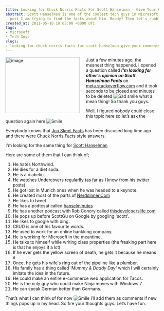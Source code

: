 ```yaml
---
title: Looking for Chuck Norris Facts For Scott Hanselman - Give Your Comments
abstract: Scott Hanselman is one of the coolest tech guys in Microsoft and in this
  post I am trying to find the facts about him. Ready? Then let's rumble !
created_at: 2011-05-10 18:03:00 +0000 UTC
tags:
- Microsoft
- Tech Guys
slugs:
- looking-for-chuck-norris-facts-for-scott-hanselman-give-your-comments
---
```


<p><a href="http://tugberkugurlu.com/content/images/uploadedbyauthors/wlw/40f9cba43735_14BB9/image.png"><img height="183" width="244" src="http://tugberkugurlu.com/content/images/uploadedbyauthors/wlw/40f9cba43735_14BB9/image_thumb.png" align="left" alt="image" border="0" title="image" style="background-image: none; margin: 0px 20px 10px 0px; padding-left: 0px; padding-right: 0px; display: inline; float: left; padding-top: 0px; border: 0px;" /></a>Just a few minutes ago, the meanest thing happened. I opened a question called <strong><em>I'm looking for other's opinion on Scott Hanselman Facts </em></strong>on <a target="_blank" href="http://meta.stackoverflow.com" title="meta.stackoverflow.com">meta.stackoverflow.com</a> and it took seconds to be closed and minutes to be deleted <img src="http://tugberkugurlu.com/content/images/uploadedbyauthors/wlw/40f9cba43735_14BB9/wlEmoticon-sadsmile.png" alt="Sad smile" class="wlEmoticon wlEmoticon-sadsmile" style="border-style: none;" /> what a mean thing! So thank you guys.</p>
<p>Well, I figured nobody could close this topic here so let&rsquo;s ask the question again here <img src="http://tugberkugurlu.com/content/images/uploadedbyauthors/wlw/40f9cba43735_14BB9/wlEmoticon-smile.png" alt="Smile" class="wlEmoticon wlEmoticon-smile" style="border-style: none;" /></p>
<p>Everybody knows that <a href="http://meta.stackoverflow.com/questions/9134/jon-skeet-facts">Jon Skeet Facts</a> has been discused long time ago and there were <a href="http://www.chucknorrisfacts.com/">Chuck Norris Facts</a> style answers.</p>
<p>I'm looking for the same thing for <a href="http://hanselman.com/blog">Scott Hanselman</a></p>
<p>Here are some of them that I can think of;</p>
<ol>
<li>He hates Northwind. </li>
<li>He dies for a diet soda. </li>
<li>He is a diabetic. </li>
<li>He watches Undercovers regularlly (as far as I know from his twitter posts) </li>
<li>He got lost in Munich ones when he was headed to a keynote. </li>
<li>He created most of the parts of <a target="_blank" href="http://nerddinner.com" title="Nerddiner.Com">Nerddinner.Com</a> </li>
<li>He likes to tweet. </li>
<li>He has a podtcsat called <a target="_blank" href="http://hanselminutes.com/" title="hanselminutes.com">hanselminutes</a> </li>
<li>He has another podcast with Rob Conory called <a target="_blank" href="http://thisdeveloperslife.com/" title="thisdeveloperslife.com">thisdeveloperslife.com</a> </li>
<li>He pops up before ScottGu on Google by googling 'scott'.</li>
<li>He likes to google with bing.</li>
<li>CRUD is one of his favourite words.</li>
<li>He used to work for an online bankking company. </li>
<li>He is working for Microsoft in the meantime. </li>
<li>He talks to himself while writing class properties (the freaking part here is that he enjoys it a lot)</li>
<li>If he ever gets the yellow screen of death, he gets it because he means it. </li>
<li>Once, he gets his wife's ring out of the pipeline like a plumber. </li>
<li>His family has a thing called <em>'Mummy &amp; Daddy Day'</em> which I will certainly imitate the idea in the future. </li>
<li>He could make an entire e-commerce web application for Tacos.</li>
<li>He is the only guy who could make Ninja moves with Windows 7</li>
<li>He can speak German better than Germans.</li>
</ol>
<p>That&rsquo;s what I can think of for now <img src="http://tugberkugurlu.com/content/images/uploadedbyauthors/wlw/40f9cba43735_14BB9/wlEmoticon-smile.png" alt="Smile" class="wlEmoticon wlEmoticon-smile" style="border-style: none;" /> I&rsquo;ll add them as comments if new things pops up in my head. So fire your thoughts guys. Let&rsquo;s have fun.</p>